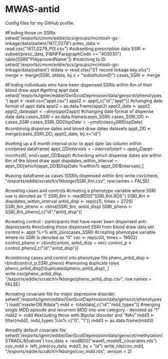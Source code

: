 # MWAS-antid
Config files for my GitHub profile.

#Finding those on SSRIs 
setwd('/exports/cmvm/eddie/scs/groups/mcintosh-gs-linkage/data/patient/1617_0279')
presc_data <- read.csv("1617_0279_PIS.csv")
#subsetting prescription data
SSRI <- subset(presc_data, PIBNFParagraphCode == "403030")
table(SSRI["PIApprovedName"])
#matching to ID
setwd('/exports/cmvm/eddie/scs/groups/mcintosh-gs-linkage/data/patient')
iddata <- read.xlsx("ST record linkage key.xlsx")
merge <- merge(SSRI, iddata, by.x = "substitutionID")
cases_SSRI <- merge

#Finding individuals who have been dispensed SSRIs within 6m of their blood draw appt
#getting appt data
setwd('/exports/igmm/eddie/GenScotDepression/data/genscot/phenotypes')
appt <- read.csv("appt.csv")
appt2 <- appt[,c("id","appt")]
#changing date format of appt data 
appt2 = as.data.frame(appt2)
appt2_date <- appt2
appt2_date$appt <- dmy(appt2$appt)
#changing date format of dispense date data
cases_SSRI = as.data.frame(cases_SSRI)
cases_SSRI_DD <- cases_SSRI
cases_SSRI_DD$DispDate <- ymd(cases_SSRI$DispDate)
#combining dispense dates and blood draw dates datasets 
appt_DD <- merge(cases_SSRI_DD, appt2_date, by.x="id")

#setting up a 6 month interval prior to appt date (as column within combined dataframe)
appt_DD$intervals <- interval(start=appt_DD$appt-months(6), end=appt_DD$appt)
#checking which dispense dates are within 6m of the blood draw appt
dispdates_within_interval = appt_DD[which(appt_DD$DispDate %within% appt_DD$intervals),]

#saving dataframe as cases (SSRIs dispensed within 6m)
write.csv(check, "/exports/eddie/scratch/v1kborge/SSRI_6m.csv", row.names = FALSE)

#creating cases and controls
#creating a phenotype variable where SSRI use is denoted as ‘1’ 
SSRI_6m <- readRDS("SSRI_6m.RDS")
SSRI_6m <- dispdates_within_interval 
antid_disp <- rep(c(1), times = 2729)
SSRI_6m_pheno <- cbind(SSRI_6m, antid_disp)
SSRI_pheno <- SSRI_6m_pheno[,c("id","antid_disp")]

#creating control - participants that have never been dispensed anti-depressants
#excluding those dispensed SSRI from blood draw data set 
control <- appt %>% anti_join(cases_SSRI)
#creating phenotype variable where no SSRI is denoted as “0” 
vec <- rep(c(0), times = 19502)
control_pheno <- cbind(control, antid_disp = vec)
control_p <- control_pheno[,c("id","antid_disp")]

#combining cases and control into phenotype file
pheno_antid_disp <- rbind(control_p,SSRI_pheno)
#removing duplicate rows
pheno_antid_disp[!duplicated(pheno_antid_disp), ]
write.csv(pheno_antid_disp, "/exports/eddie/scratch/v1kborge/pheno_antid_disp.csv", row.names = FALSE)

#creating covariate file for major depressive disorder
setwd('/exports/igmm/eddie/GenScotDepression/data/genscot/phenotypes') 
load("masterDB.Rdata")
mdd <- totaldata[,c("id","mdd_types")]
#merging single MDD episode and recurrent MDD into one category - denoted as “1”
mdd2 <- mdd
#excluding those with Bipolar disorder and “NAs”
mdd3 <- filter(mdd2, mdd_types %in% c("0", "1"))
mdd3 <- as.data.frame(mdd3)

#modify default covariate file setwd('/exports/igmm/eddie/GenScotDepression/data/genscot/methylation/STRADL/Mvalues')
cov_data <- readRDS("wave1_modelE_covariates.rds")
cov_mdd <- left_join(cov_data, mdd3, by = “id”)
write_rds(cov_mdd, "/exports/eddie/scratch/v1kborge/cov_mdd.rds", version = 2)
